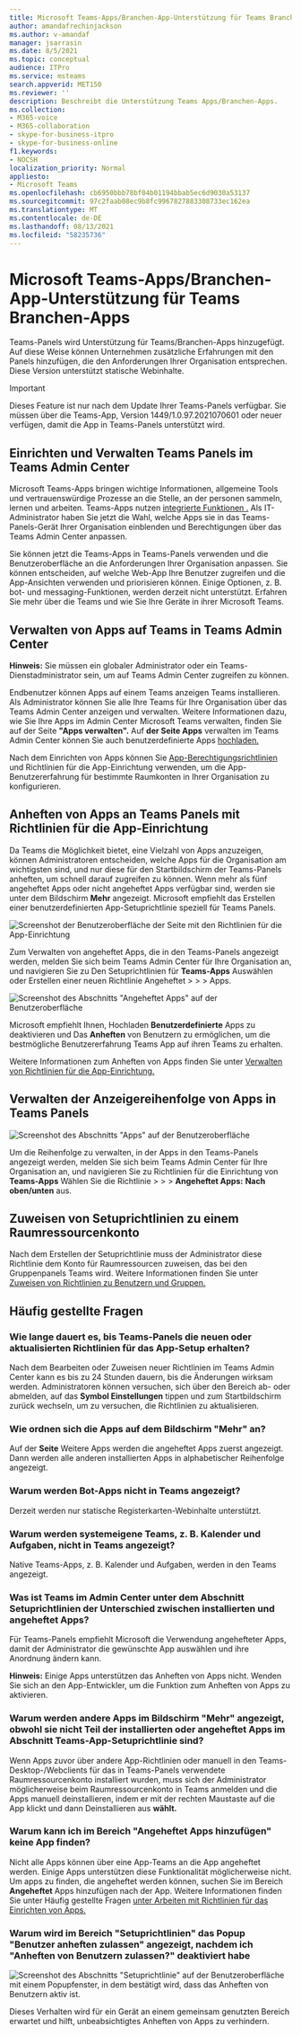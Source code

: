 ```yaml
---
title: Microsoft Teams-Apps/Branchen-App-Unterstützung für Teams Branchen-Apps
author: amandafrechinjackson
ms.author: v-amandaf
manager: jsarrasin
ms.date: 8/5/2021
ms.topic: conceptual
audience: ITPro
ms.service: msteams
search.appverid: MET150
ms.reviewer: ''
description: Beschreibt die Unterstützung Teams Apps/Branchen-Apps.
ms.collection:
- M365-voice
- M365-collaboration
- skype-for-business-itpro
- skype-for-business-online
f1.keywords:
- NOCSH
localization_priority: Normal
appliesto:
- Microsoft Teams
ms.openlocfilehash: cb6950bbb78bf04b01194bbab5ec6d9030a53137
ms.sourcegitcommit: 97c2faab08ec9b8fc9967827883308733ec162ea
ms.translationtype: MT
ms.contentlocale: de-DE
ms.lasthandoff: 08/13/2021
ms.locfileid: "58235736"
---
```

# <a name="microsoft-teams-appsline-of-business-lob-app-support-on-teams-panels"></a>Microsoft Teams-Apps/Branchen-App-Unterstützung für Teams Branchen-Apps

Teams-Panels wird Unterstützung für Teams/Branchen-Apps hinzugefügt. Auf diese Weise können Unternehmen zusätzliche Erfahrungen mit den Panels hinzufügen, die den Anforderungen Ihrer Organisation entsprechen. Diese Version unterstützt statische Webinhalte.

> [!IMPORTANT]
> Dieses Feature ist nur nach dem Update Ihrer Teams-Panels verfügbar. Sie müssen über die Teams-App, Version 1449/1.0.97.2021070601 oder neuer verfügen, damit die App in Teams-Panels unterstützt wird.

## <a name="set-up-and-manage-teams-panels-apps-in-teams-admin-center"></a>Einrichten und Verwalten Teams Panels im Teams Admin Center 

Microsoft Teams-Apps bringen wichtige Informationen, allgemeine Tools und vertrauenswürdige Prozesse an die Stelle, an der personen sammeln, lernen und arbeiten. Teams-Apps nutzen [integrierte Funktionen .](/platform/concepts/capabilities-overview) Als IT-Administrator haben Sie jetzt die Wahl, welche Apps sie in das Teams-Panels-Gerät Ihrer Organisation einblenden und Berechtigungen über das Teams Admin Center anpassen.

Sie können jetzt die Teams-Apps in Teams-Panels verwenden und die Benutzeroberfläche an die Anforderungen Ihrer Organisation anpassen. Sie können entscheiden, auf welche Web-App Ihre Benutzer zugreifen und die App-Ansichten verwenden und priorisieren können. Einige Optionen, z. B. bot- und messaging-Funktionen, werden derzeit nicht unterstützt. Erfahren Sie mehr über die Teams und wie Sie Ihre Geräte in ihrer Microsoft Teams.

## <a name="manage-apps-on-teams-panels-in-teams-admin-center"></a>Verwalten von Apps auf Teams in Teams Admin Center

**Hinweis:** Sie müssen ein globaler Administrator oder ein Teams-Dienstadministrator sein, um auf Teams Admin Center zugreifen zu können.

Endbenutzer können Apps auf einem Teams anzeigen Teams installieren. Als Administrator können Sie alle Ihre Teams für Ihre Organisation über das Teams Admin Center anzeigen und verwalten. Weitere Informationen dazu, wie Sie Ihre Apps im Admin Center Microsoft Teams verwalten, finden Sie auf der Seite **"Apps verwalten".** Auf **der Seite Apps** verwalten im Teams Admin Center können Sie auch benutzerdefinierte Apps [hochladen.](/manage-apps#publish-a-custom-app-to-your-organizations-app-store)

Nach dem Einrichten von Apps können [](/teams-app-setup-policies) Sie [App-Berechtigungsrichtlinien](/teams-app-permission-policies) und Richtlinien für die App-Einrichtung verwenden, um die App-Benutzererfahrung für bestimmte Raumkonten in Ihrer Organisation zu konfigurieren.

## <a name="pin-apps-on-teams-panels-with-app-setup-policies"></a>Anheften von Apps an Teams Panels mit Richtlinien für die App-Einrichtung

Da Teams die Möglichkeit bietet, eine Vielzahl von Apps anzuzeigen, können Administratoren entscheiden, welche Apps für die Organisation am  wichtigsten sind, und nur diese für den Startbildschirm der Teams-Panels anheften, um schnell darauf zugreifen zu können. Wenn mehr als fünf angeheftet Apps oder nicht angeheftet Apps verfügbar sind, werden sie unter dem Bildschirm **Mehr** angezeigt. Microsoft empfiehlt das Erstellen einer benutzerdefinierten App-Setuprichtlinie speziell für Teams Panels.

![Screenshot der Benutzeroberfläche der Seite mit den Richtlinien für die App-Einrichtung](media/appsetup1.png) 

Zum Verwalten von angeheftet Apps, die in den Teams-Panels angezeigt werden, melden Sie sich beim Teams Admin Center für Ihre Organisation an, und navigieren Sie zu Den Setuprichtlinien für **Teams-Apps** Auswählen oder Erstellen einer neuen Richtlinie Angeheftet \>  \>  \> Apps.

![Screenshot des Abschnitts "Angeheftet Apps" auf der Benutzeroberfläche](media/appsetup2.png) 

Microsoft empfiehlt Ihnen, Hochladen **Benutzerdefinierte** Apps zu deaktivieren und Das **Anheften** von Benutzern zu ermöglichen, um die bestmögliche Benutzererfahrung Teams App auf ihren Teams zu erhalten.

Weitere Informationen zum Anheften von Apps finden Sie unter [Verwalten von Richtlinien für die App-Einrichtung.](/teams-app-setup-policies)

## <a name="manage-apps-display-order-in-teams-panels"></a>Verwalten der Anzeigereihenfolge von Apps in Teams Panels 

![Screenshot des Abschnitts "Apps" auf der Benutzeroberfläche](media/appsetup3.png) 

Um die Reihenfolge zu verwalten, in der Apps in den Teams-Panels angezeigt werden, melden Sie sich beim Teams Admin Center für Ihre Organisation an, und navigieren Sie zu Richtlinien für die Einrichtung von **Teams-Apps** Wählen Sie die Richtlinie \>  \>  \> **Angeheftet Apps:** **Nach oben/unten** aus.

## <a name="assigning-setup-policies-to-a-room-resource-account"></a>Zuweisen von Setuprichtlinien zu einem Raumressourcenkonto

Nach dem Erstellen der Setuprichtlinie muss der Administrator diese Richtlinie dem Konto für Raumressourcen zuweisen, das bei den Gruppenpanels Teams wird. Weitere Informationen finden Sie unter [Zuweisen von Richtlinien zu Benutzern und Gruppen.](/assign-policies-users-and-groups)

## <a name="faq"></a>Häufig gestellte Fragen

### <a name="how-long-does-it-take-for-teams-panels-to-get-the-new-or-updated-app-setup-policies"></a>Wie lange dauert es, bis Teams-Panels die neuen oder aktualisierten Richtlinien für das App-Setup erhalten?

Nach dem Bearbeiten oder Zuweisen neuer Richtlinien im Teams Admin Center kann es bis zu 24 Stunden dauern, bis die Änderungen wirksam werden. Administratoren können versuchen, sich über den Bereich ab- oder abmelden, auf das  **Symbol Einstellungen** tippen und zum Startbildschirm zurück wechseln, um zu versuchen, die Richtlinien zu aktualisieren.

### <a name="what-is-the-ordering-of-the-apps-on-the-more-screen"></a>Wie ordnen sich die Apps auf dem Bildschirm "Mehr" an?

Auf der **Seite** Weitere Apps werden die angeheftet Apps zuerst angezeigt. Dann werden alle anderen installierten Apps in alphabetischer Reihenfolge angezeigt.

### <a name="why-are-bot-apps-not-showing-up-on-teams-panels"></a>Warum werden Bot-Apps nicht in Teams angezeigt?

Derzeit werden nur statische Registerkarten-Webinhalte unterstützt.

### <a name="why-are-native-teams-apps-such-as-calendar-and-tasks-not-appearing-on-teams-panels"></a>Warum werden systemeigene Teams, z. B. Kalender und Aufgaben, nicht in Teams angezeigt?

Native Teams-Apps, z. B. Kalender und Aufgaben, werden in den Teams angezeigt.

### <a name="in-the-teams-admin-center-under-the-setup-policies-section-what-is-the-difference-between-installed-apps-and-pinned-apps"></a>Was ist Teams im Admin Center unter dem Abschnitt Setuprichtlinien der Unterschied zwischen installierten und angeheftet Apps?

Für Teams-Panels empfiehlt Microsoft die Verwendung angehefteter Apps, damit der Administrator die gewünschte App auswählen und ihre Anordnung ändern kann.

**Hinweis:** Einige Apps unterstützen das Anheften von Apps nicht. Wenden Sie sich an den App-Entwickler, um die Funktion zum Anheften von Apps zu aktivieren.

### <a name="why-are-other-apps-appearing-in-the-more-screen-even-though-they-are-not-part-of-the-installed-or-pinned-apps-in-the-teams-app-setup-policy-section"></a>Warum werden andere Apps im Bildschirm "Mehr" angezeigt, obwohl sie nicht Teil der installierten oder angeheftet Apps im Abschnitt Teams-App-Setuprichtlinie sind?

Wenn Apps zuvor über andere App-Richtlinien oder manuell in den Teams-Desktop-/Webclients für das in Teams-Panels verwendete Raumressourcenkonto installiert wurden, muss sich der Administrator möglicherweise beim Raumressourcenkonto in Teams anmelden und die Apps manuell deinstallieren, indem er mit der rechten Maustaste auf die App klickt und dann Deinstallieren aus **wählt.**

### <a name="why-cant-i-find-an-app-in-the-add-pinned-apps-pane"></a>Warum kann ich im Bereich "Angeheftet Apps hinzufügen" keine App finden?

Nicht alle Apps können über eine App-Teams an die App angeheftet werden. Einige Apps unterstützen diese Funktionalität möglicherweise nicht. Um apps zu finden, die angeheftet werden können, suchen Sie im Bereich **Angeheftet** Apps hinzufügen nach der App. Weitere Informationen finden Sie unter Häufig gestellte Fragen [unter Arbeiten mit Richtlinien für das Einrichten von Apps.](/teams-app-setup-policies#why-cant-i-find-an-app-in-the-add-pinned-apps-pane)

### <a name="why-am-i-seeing-an-allow-user-pinning-pop-up-in-the-setup-policies-panel-after-i-turn-off-allow-user-pinning"></a>Warum wird im Bereich "Setuprichtlinien" das Popup "Benutzer anheften zulassen" angezeigt, nachdem ich "Anheften von Benutzern zulassen?" deaktiviert habe

![Screenshot des Abschnitts "Setuprichtlinie" auf der Benutzeroberfläche mit einem Popupfenster, in dem bestätigt wird, dass das Anheften von Benutzern aktiv ist.](media/appsetup4.png) 

Dieses Verhalten wird für ein Gerät an einem gemeinsam genutzten Bereich erwartet und hilft, unbeabsichtigtes Anheften von Apps zu verhindern.
